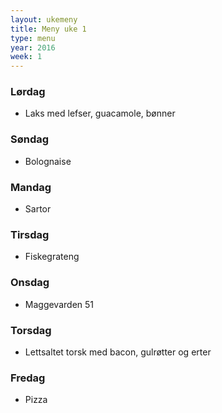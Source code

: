 ```yaml
---
layout: ukemeny
title: Meny uke 1
type: menu
year: 2016
week: 1
---
```


### Lørdag

- Laks med lefser, guacamole, bønner

### Søndag

- Bolognaise

### Mandag

- Sartor

### Tirsdag

- Fiskegrateng

### Onsdag

- Maggevarden 51

### Torsdag

- Lettsaltet torsk med bacon, gulrøtter og erter

### Fredag

- Pizza

